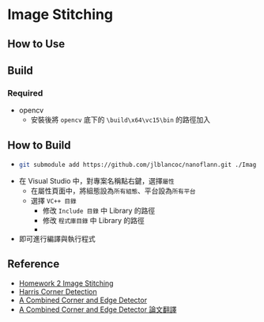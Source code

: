 # Image Stitching

## How to Use

## Build

### Required

* opencv
  * 安裝後將 `opencv` 底下的 `\build\x64\vc15\bin` 的路徑加入

## How to Build

* ``` bash
  git submodule add https://github.com/jlblancoc/nanoflann.git ./ImageStitching/Dependency/nanoflann
  ```
* 在 Visual Studio 中，對專案名稱點右鍵，選擇`屬性`
  * 在屬性頁面中，將組態設為`所有組態`、平台設為`所有平台`
  * 選擇 `VC++ 目錄`
    * 修改 `Include 目錄` 中 Library 的路徑
    * 修改 `程式庫目錄` 中 Library 的路徑
    * 
* 即可進行編譯與執行程式

## Reference

* [Homework 2 Image Stitching](https://www.csie.ntu.edu.tw/~b97074/vfx_html/hw2.html)
* [Harris Corner Detection](https://blog.csdn.net/u014485485/article/details/79056666)
* [A Combined Corner and Edge Detector](https://www.ece.lsu.edu/gunturk/EE7700/A_Combined_Corner_and_Edge_Detector.pdf)
* [A Combined Corner and Edge Detector 論文翻譯](https://blog.csdn.net/baidu_37336262/article/details/110123728)
